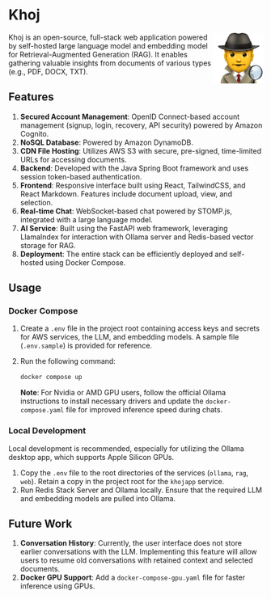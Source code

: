 # Khoj
<img align="right" width="100px" src="https://github.com/roychowdhuryrohit-dev/khoj/blob/main/web/src/assets/detective.png">
Khoj is an open-source, full-stack web application powered by self-hosted large language model and embedding model for Retrieval-Augmented Generation (RAG). It enables gathering valuable insights from documents of various types (e.g., PDF, DOCX, TXT).

## Features

1. **Secured Account Management**: OpenID Connect-based account management (signup, login, recovery, API security) powered by Amazon Cognito.
2. **NoSQL Database**: Powered by Amazon DynamoDB.
3. **CDN File Hosting**: Utilizes AWS S3 with secure, pre-signed, time-limited URLs for accessing documents.
4. **Backend**: Developed with the Java Spring Boot framework and uses session token-based authentication.
5. **Frontend**: Responsive interface built using React, TailwindCSS, and React Markdown. Features include document upload, view, and selection.
6. **Real-time Chat**: WebSocket-based chat powered by STOMP.js, integrated with a large language model.
7. **AI Service**: Built using the FastAPI web framework, leveraging LlamaIndex for interaction with Ollama server and Redis-based vector storage for RAG.
8. **Deployment**: The entire stack can be efficiently deployed and self-hosted using Docker Compose.

## Usage

### Docker Compose

1. Create a `.env` file in the project root containing access keys and secrets for AWS services, the LLM, and embedding models. A sample file (`.env.sample`) is provided for reference.
2. Run the following command:
   ```sh
   docker compose up
   ```

   **Note**: For Nvidia or AMD GPU users, follow the official Ollama instructions to install necessary drivers and update the `docker-compose.yaml` file for improved inference speed during chats.

### Local Development

Local development is recommended, especially for utilizing the Ollama desktop app, which supports Apple Silicon GPUs.

1. Copy the `.env` file to the root directories of the services (`ollama`, `rag`, `web`). Retain a copy in the project root for the `khojapp` service.
2. Run Redis Stack Server and Ollama locally. Ensure that the required LLM and embedding models are pulled into Ollama.

## Future Work

1. **Conversation History**: Currently, the user interface does not store earlier conversations with the LLM. Implementing this feature will allow users to resume old conversations with retained context and selected documents.
2. **Docker GPU Support**: Add a `docker-compose-gpu.yaml` file for faster inference using GPUs.
